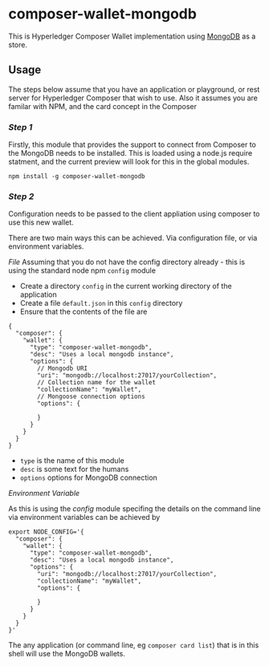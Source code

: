 # composer-wallet-mongodb

This is Hyperledger Composer Wallet implementation using [MongoDB](https://www.mongodb.com/) as a store.

## Usage

The steps below assume that you have an application or playground, or rest server for Hyperledger Composer that wish to use.
Also it assumes you are familar with NPM, and the card concept in the Composer


### *Step 1*

Firstly, this module that provides the support to connect from Composer to the MongoDB needs to be installed.
This is loaded using a node.js require statment, and the current preview will look for this in the global modules. 

```
npm install -g composer-wallet-mongodb
```

### *Step 2*

Configuration needs to be passed to the client appliation using composer to use this new wallet.

There are two main ways this can be achieved. Via configuration file, or via environment variables. 

*File*
Assuming that you do not have the config directory already - this is using the standard node npm `config` module


- Create a directory `config` in the current working directory of the application
- Create a file `default.json` in this `config` directory
- Ensure that the contents of the file are
```
{
  "composer": {
    "wallet": {
      "type": "composer-wallet-mongodb",
      "desc": "Uses a local mongodb instance",
      "options": {
        // Mongodb URI
        "uri": "mongodb://localhost:27017/yourCollection",
        // Collection name for the wallet
        "collectionName": "myWallet",
        // Mongoose connection options
        "options": {

        }
      }
    }
  }
}
```

- `type` is the name of this module
- `desc` is some text for the humans
- `options` options for MongoDB connection


*Environment Variable*

As this is using the *config* module specifing the details on the command line via environment variables can be achieved by

```
export NODE_CONFIG='{
  "composer": {
    "wallet": {
      "type": "composer-wallet-mongodb",
      "desc": "Uses a local mongodb instance",
      "options": {
        "uri": "mongodb://localhost:27017/yourCollection",
        "collectionName": "myWallet",
        "options": {

        }
      }
    }
  }
}'
```

The any application (or command line, eg `composer card list`) that is in this shell will use the MongoDB wallets. 
